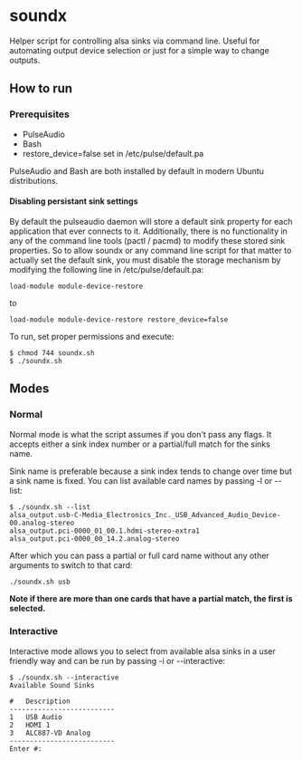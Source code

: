 # soundx
Helper script for controlling alsa sinks via command line. Useful for automating output device selection or just for a simple way to change outputs.

## How to run

### Prerequisites
- PulseAudio
- Bash
- restore_device=false set in /etc/pulse/default.pa

PulseAudio and Bash are both installed by default in modern Ubuntu distributions.

#### Disabling persistant sink settings

By default the pulseaudio daemon will store a default sink property for each application that ever connects to it. Additionally, there is no functionality in any of the command line tools (pactl / pacmd) to modify these stored sink properties. So to allow soundx or any command line script for that matter to actually set the default sink, you must disable the storage mechanism by modifying the following line in /etc/pulse/default.pa:
```shell
load-module module-device-restore
```
to
```shell
load-module module-device-restore restore_device=false
```

To run, set proper permissions and execute:
```console
$ chmod 744 soundx.sh
$ ./soundx.sh
````

## Modes
### Normal
Normal mode is what the script assumes if you don't pass any flags. It accepts either a sink index number or a partial/full match for the sinks name. 

Sink name is preferable because a sink index tends to change over time but a sink name is fixed. You can list available card names by passing -l or --list:
```console
$ ./soundx.sh --list
alsa_output.usb-C-Media_Electronics_Inc._USB_Advanced_Audio_Device-00.analog-stereo
alsa_output.pci-0000_01_00.1.hdmi-stereo-extra1
alsa_output.pci-0000_00_14.2.analog-stereo
```
After which you can pass a partial or full card name without any other arguments to switch to that card:
```console
./soundx.sh usb
```
**Note if there are more than one cards that have a partial match, the first is selected.**
### Interactive
Interactive mode allows you to select from available alsa sinks in a user friendly way and can be run by passing -i or --interactive:
```console
$ ./soundx.sh --interactive
Available Sound Sinks

#	Description
--------------------------
1	USB Audio         
2	HDMI 1            
3	ALC887-VD Analog  
--------------------------
Enter #: 
```
